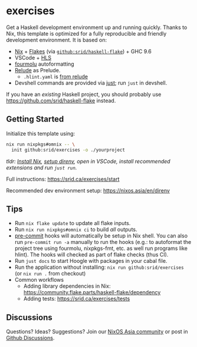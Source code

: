 # exercises

Get a Haskell development environment up and running quickly. Thanks to Nix, this template is optimized for a fully reproducible and friendly development environment. It is based on:

- [Nix](https://srid.ca/haskell-nix) + [Flakes](https://serokell.io/blog/practical-nix-flakes) (via [`github:srid/haskell-flake`](https://github.com/srid/haskell-flake)) + GHC 9.6
- VSCode + [HLS](https://github.com/haskell/haskell-language-server)
- [fourmolu](https://github.com/fourmolu/fourmolu) autoformatting
- [Relude](https://github.com/kowainik/relude) as Prelude.
  - `.hlint.yaml` is [from relude](https://github.com/kowainik/relude/blob/main/.hlint.yaml)
- Devshell commands are provided via [just](https://just.systems/); run `just` in devshell.

If you have an *existing* Haskell project, you should probably use https://github.com/srid/haskell-flake instead.

## Getting Started

Initialize this template using:

```sh
nix run nixpkgs#omnix -- \
  init github:srid/exercises -o ./yourproject
```

*tldr: [Install Nix](https://nixos.asia/en/install), [setup direnv](https://nixos.asia/en/direnv), open in VSCode, install recommended extensions and run `just run`.*

Full instructions: https://srid.ca/exercises/start

Recommended dev environment setup: https://nixos.asia/en/direnv

## Tips

- Run `nix flake update` to update all flake inputs.
- Run `nix run nixpkgs#omnix ci` to build _all_ outputs.
- [pre-commit] hooks will automatically be setup in Nix shell. You can also run `pre-commit run -a` manually to run the hooks (e.g.: to autoformat the project tree using fourmolu, nixpkgs-fmt, etc. as well run programs like hlint). The hooks will checked as part of flake checks (thus CI).
- Run `just docs` to start Hoogle with packages in your cabal file.
- Run the application without installing: `nix run github:srid/exercises` (or `nix run .` from checkout)
- Common workflows
  - Adding library dependencies in Nix: https://community.flake.parts/haskell-flake/dependency
  - Adding tests: https://srid.ca/exercises/tests

## Discussions

Questions? Ideas? Suggestions? Join our [NixOS Asia community](https://nixos.asia/en/#community) or post in [Github Discussions](https://github.com/srid/exercises/discussions).

[pre-commit]: https://github.com/cachix/git-hooks.nix
